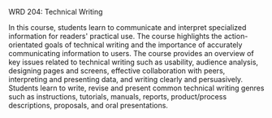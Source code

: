 WRD 204: Technical Writing

In this course, students learn to communicate and interpret specialized information for readers' practical use. The course highlights the action-orientated goals of technical writing and the importance of accurately communicating information to users. The course provides an overview of key issues related to technical writing such as usability, audience analysis, designing pages and screens, effective collaboration with peers, interpreting and presenting data, and writing clearly and persuasively. Students learn to write, revise and present common technical writing genres such as instructions, tutorials, manuals, reports, product/process descriptions, proposals, and oral presentations.
